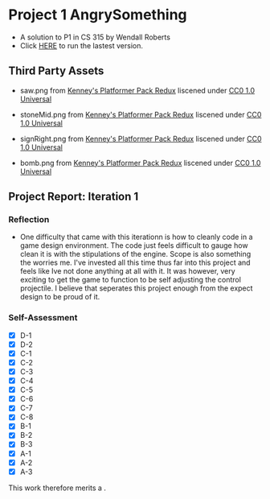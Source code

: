 
# Project 1 AngrySomething 
- A solution to P1 in CS 315 by Wendall Roberts
- Click [HERE](/Builds/Iteration1-Builds/Build01/P1-Iteration1-Build01.html) to run the lastest version.


## Third Party Assets

- saw.png from [Kenney's Platformer Pack Redux](https://www.kenney.nl/assets/platformer-pack-redux) liscened under [CC0 1.0 Universal](http://creativecommons.org/publicdomain/zero/1.0/)

- stoneMid.png from [Kenney's Platformer Pack Redux](https://www.kenney.nl/assets/platformer-pack-redux) liscened under [CC0 1.0 Universal](http://creativecommons.org/publicdomain/zero/1.0/)

- signRight.png from [Kenney's Platformer Pack Redux](https://www.kenney.nl/assets/platformer-pack-redux) liscened under [CC0 1.0 Universal](http://creativecommons.org/publicdomain/zero/1.0/)

- bomb.png from [Kenney's Platformer Pack Redux](https://www.kenney.nl/assets/platformer-pack-redux) liscened under [CC0 1.0 Universal](http://creativecommons.org/publicdomain/zero/1.0/)


## Project Report: Iteration 1

### Reflection
- One difficulty that came with this iterationn is how to cleanly code in a game design environment. The code just feels difficult to gauge how clean it is with the stipulations of the engine. Scope is also something the worries me. I've invested all this time thus far into this project and feels like Ive not done anything at all with it. It was however, very exciting to get the game to function to be self adjusting the control projectile. I believe that seperates this project enough from the expect design to be proud of it.

### Self-Assessment

- [X] D-1
- [X] D-2
- [X] C-1
- [X] C-2
- [X] C-3
- [X] C-4
- [X] C-5
- [X] C-6
- [X] C-7
- [X] C-8 
- [X] B-1
- [X] B-2 
- [X] B-3 
- [X] A-1
- [X] A-2
- [X] A-3

This work therefore merits a .